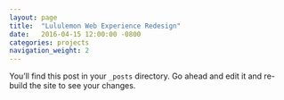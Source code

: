 ```yaml
---
layout: page
title:  "Lululemon Web Experience Redesign"
date:   2016-04-15 12:00:00 -0800
categories: projects
navigation_weight: 2
---
```

You’ll find this post in your `_posts` directory. Go ahead and edit it and re-build the site to see your changes.
